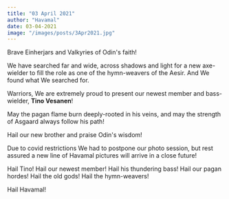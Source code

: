 ```yaml
---
title: "03 April 2021"
author: "Havamal"
date: 03-04-2021
image: "/images/posts/3Apr2021.jpg"
---
```


Brave Einherjars and Valkyries of Odin's faith!

We have searched far and wide, across shadows and light for a new axe-wielder to fill the role as one of the hymn-weavers of the Aesir. And We found what We searched for.

Warriors, We are extremely proud to present our newest member and bass-wielder, **Tino Vesanen**!

May the pagan flame burn deeply-rooted in his veins, and may the strength of Asgaard always follow his path!

Hail our new brother and praise Odin's wisdom!

Due to covid restrictions We had to postpone our photo session, but rest assured a new line of Havamal pictures will arrive in a close future!

Hail Tino! Hail our newest member! Hail his thundering bass! Hail our pagan hordes! Hail the old gods! Hail the hymn-weavers!

Hail Havamal!